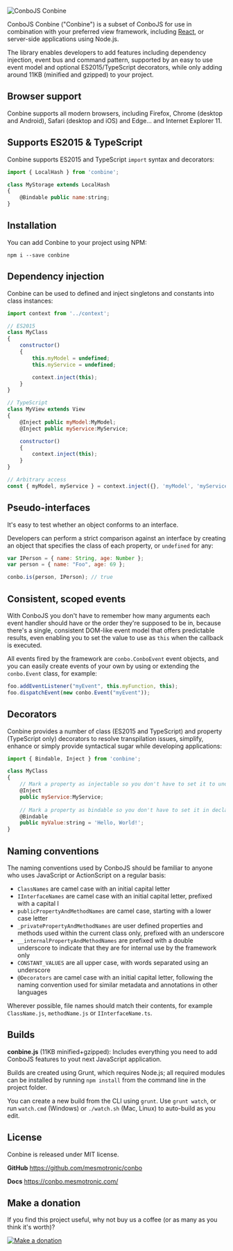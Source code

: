 ![ConboJS Conbine](https://raw.githubusercontent.com/mesmotronic/conbo/master/img/conbo.png)

ConboJS Conbine ("Conbine") is a subset of ConboJS for use in combination with your preferred view framework, including [React](https://github.com/mesmotronic/conbo-example-react), or server-side applications using Node.js.

The library enables developers to add features including dependency injection, event bus and command pattern, supported by an easy to use event model and optional ES2015/TypeScript decorators, while only adding around 11KB (minified and gzipped) to your project.

Browser support
---------------

Conbine supports all modern browsers, including Firefox, Chrome (desktop and Android), Safari (desktop and iOS) and Edge... and Internet Explorer 11.

Supports ES2015 & TypeScript
----------------------------

Conbine supports ES2015 and TypeScript `import` syntax and decorators:

```javascript
import { LocalHash } from 'conbine';

class MyStorage extends LocalHash
{
	@Bindable public name:string;
}

```

Installation
------------

You can add Conbine to your project using NPM:

```
npm i --save conbine
```

Dependency injection
--------------------

Conbine can be used to defined and inject singletons and constants into class instances:

```javascript
import context from '../context';

// ES2015
class MyClass
{
	constructor()
	{
		this.myModel = undefined;
		this.myService = undefined;

		context.inject(this);
	}
}

// TypeScript
class MyView extends View
{
	@Inject public myModel:MyModel;
	@Inject public myService:MyService;

	constructor()
	{
		context.inject(this);
	}
}

// Arbitrary access
const { myModel, myService } = context.inject({}, 'myModel', 'myService');
```


Pseudo-interfaces
-----------------

It's easy to test whether an object conforms to an interface.

Developers can perform a strict comparison against an interface by creating an object that specifies the class of each property, or `undefined` for any:

```javascript
var IPerson = { name: String, age: Number };
var person = { name: "Foo", age: 69 };

conbo.is(person, IPerson); // true
```

Consistent, scoped events
-------------------------

With ConboJS you don't have to remember how many arguments each event handler should have or the order they're supposed to be in, because there's a single, consistent DOM-like event model that offers predictable results, even enabling you to set the value to use as `this` when the callback is executed.

All events fired by the framework are `conbo.ConboEvent` event objects, and you can easily create events of your own by using or extending the `conbo.Event` class, for example:

```javascript
foo.addEventListener("myEvent", this.myFunction, this);
foo.dispatchEvent(new conbo.Event("myEvent"));
```

Decorators
----------

Conbine provides a number of class (ES2015 and TypeScript) and property (TypeScript only) decorators to resolve transpilation issues, simplify, enhance or simply provide syntactical sugar while developing applications:

```javascript
import { Bindable, Inject } from 'conbine';

class MyClass
{
	// Mark a property as injectable so you don't have to set it to undefined in declarations (TypeScript only)
	@Inject
	public myService:MyService;
	
	// Mark a property as bindable so you don't have to set it in declarations (TypeScript only)
	@Bindable
	public myValue:string = 'Hello, World!';
}
```

Naming conventions
------------------

The naming conventions used by ConboJS should be familiar to anyone who uses JavaScript or ActionScript on a regular basis:

* `ClassNames` are camel case with an initial capital letter
* `IInterfaceNames` are camel case with an initial capital letter, prefixed with a capital I
* `publicPropertyAndMethodNames` are camel case, starting with a lower case letter
* `_privatePropertyAndMethodNames` are user defined properties and methods used within the current class only, prefixed with an underscore
* `__internalPropertyAndMethodNames` are prefixed with a double underscore to indicate that they are for internal use by the framework only
* `CONSTANT_VALUES` are all upper case, with words separated using an underscore
* `@Decorators` are camel case with an initial capital letter, following the naming convention used for similar metadata and annotations in other languages

Wherever possible, file names should match their contents, for example `ClassName.js`, `methodName.js` or `IInterfaceName.ts`.

Builds
------

**conbine.js** (11KB minified+gzipped): Includes everything you need to add ConboJS features to yout next JavaScript application.

Builds are created using Grunt, which requires Node.js; all required modules can be installed by running `npm install` from the command line in the project folder.

You can create a new build from the CLI using `grunt`. Use `grunt watch`, or run `watch.cmd` (Windows) or `./watch.sh` (Mac, Linux) to auto-build as you edit.

License
-------

Conbine is released under MIT license.

**GitHub** https://github.com/mesmotronic/conbo

**Docs** https://conbo.mesmotronic.com/

Make a donation
---------------

If you find this project useful, why not buy us a coffee (or as many as you think it's worth)?

[![Make a donation](https://www.paypalobjects.com/en_US/GB/i/btn/btn_donateCC_LG.gif)](http://bit.ly/2GHiK2T)
